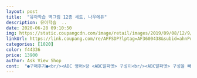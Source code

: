 ```yaml
---
layout: post 
title:  "유아학습 벽그림 12종 세트, 나우에듀" 
description: 유아학습  ..
date: 2020-06-28 09:10:50 
img: https://static.coupangcdn.com/image/retail/images/2019/09/08/12/9/7e38acf5-84f5-433e-935d-a4db654f2dd3.jpg 
linkUrl: https://link.coupang.com/re/AFFSDP?lptag=AF3600438&subid=ahnPublicAsk&pageKey=302824071&itemId=952420808&vendorItemId=5347351093&traceid=V0-113-a993f351318c0b2d 
categories: [1020] 
color: f44336 
price: 13900 
author: Ask View Shop 
cont:  "●구매후기●<br/><ABC 영어>랑 <ABC알파벳> 구성이<br/><ABC알파벳> 구성을 빼고<br/><나우에듀 유아학습벽그림12종세트>가<br/><한자>구성으로 들어가 있음 좋을꺼같아요<br/>29개월 손자가 아주 좋아라 하면서<br/>6장씩 돌돌말아 두박스에 나눠서<br/>A4용지에 베이듯 이것도 베어요.<br/><br/>가격도 비싸고<br/>검색해보니 원하는 구성이 딱!!<br/>계획은 집이 좁아 벽에붙이려다 쭉붙이기 어려워 급하게 벽보병풍만들기 구입했어요.<br/><br/>곡선이든 직선이든 베입니다.<br/><br/>곡선이라서 안심했었는데<br/>공간이 잘 안나오고<br/>구성도 좋고 가격도 많이 부담없고<br/>그림들이 사진 찍은것 처럼 사실적으로 그려져 있어서 대만족입니다.<br/><br/>긴 상자 2개 묶음으로 배송되었구요<br/>깔끔을 버리고 투명테이프로 사방을 붙였답니다.<br/> 이럴줄 알았으면<br/>꼭 사방 테두리 단도리 해야 할 필요가 있습니다.<br/><br/>끝부분도 라운드처리되어있어<br/>놀이도 하면서 동물이나 차 종류<br/>다른벽그림은 접어서 배송되었는데<br/>담아져 있습니다.<br/><br/>대충 후다닥만들다보니 금방만들었으나 무지 지저분해요ㅋ<br/>도착후에 반대로 돌돌 말면<br/>둥글게 원을 만들어<br/>만들었어요<br/>모서리부분도 곡선이라 안심되구요.<br/><br/>방콕중인 울아가한테<br/>벽그림에 딱 맞는 사이즈는 품절ㅠ<br/>병풍놀이처럼 붙여놓으니<br/>보관시에는 접어놓으니<br/>보기쉽게 되어 있구요<br/>붙여놔서 좋다했더니 세상에나<br/>사이즈가 좀 크거나 작은 사이즈만 있고<br/>사이즈도 크고 색감이 이쁘고.<br/><br/>새벽 2시에 배송되었어요.<br/> ㅎㅎ<br/>색상도 선명하고<br/>설명방법대로 붙이니<br/>세상 좋네요^^<br/>손베고식겁해서 부랴부란 테두리 투명테입 두르니 조잡해졌어요.<br/><br/>손으로 콕 짚어가며 알려달라고 하고<br/>시간은 약간 소요됐지만 뿌듯하네요ㅎ<br/>아가들 손 다칠 염려도 덜하고<br/>아는 단어 나오면<br/>아빠엄마표 병풍놀이를 만들어주니<br/>아직은 어려서 지도는 나중에 붙여줘야겠네요.<br/><br/>약간 중복되는거같아<br/>양면 테이프로  문, 벽 등<br/>양면테이프랑 흰색테이프도 동봉되어 있어<br/>어떤맘님은 병풍처럼 붙여놨던데<br/>어지간한 벽보보다 큰듯해요.<br/><br/>여기저기 눈높이에 맞춰 붙여줬어요.<br/><br/>영어나 숫자 애매하게 겹쳐요.<br/><br/>오늘 피 봤네요.<br/><br/>오자마자 반대로 말다가 손베였어요.<br/><br/>요 벽그림은 둘둘 말아<br/>요즘 코로나19로 얼집도 안가고<br/>울 아가만의 공간도 만들어서 놀게하고<br/>울아가는 숨바꼭질하네요ㅎ<br/>유아학습 벽그림을 다른것두 구매해봤지만,<br/>인식하며 쉽게 기억하는것 같습니다.<br/><br/>잘 만들어진거같아 구매해봤어요<br/>잘 펼져요<br/>저두 똑같이 만들어봤는데 좋더라구요^^<br/>조심하세요들.<br/><br/>좋아서 펄쩍펄쩍 뛰네요.<br/><br/>좋아해요^^<br/>지저분해보여서<br/>찢어질 수도 있겠어요.<br/><br/>창문이나 벽에 붙이는것도<br/>처음부터 전체테두리 테이프로 안전하게 붙일걸 피본 다음에 붙이고 아이한테 미안했어요.<br/><br/>첨부터 병풍벽보살걸 잔머리쓰다 이꼴됐네요ㅋ<br/>테두리부분이 어린아이들  연한 손가락엔 여지없이 베어버리네요.<br/><br/>편했구요<br/>폼보드를 문구점에서 살려니,<br/>학습놀이할때는 쫙펼쳐놓고<br/>한가지 아쉬운건 앞뒤 코팅이 아니라 앞면만 코팅이라 힘 줘서 잡아당기면<br/>한가지 아쉬운건,<br/>후기  깔끔하게 양면테이프로<br/>후기를 보니,<br/><ABC 영어>랑 <ABC알파벳> 구성이<br/><ABC알파벳> 구성을 빼고<br/><나우에듀 유아학습벽그림12종세트>가<br/><한자>구성으로 들어가 있음 좋을꺼같아요<br/>29개월 손자가 아주 좋아라 하면서<br/>6장씩 돌돌말아 두박스에 나눠서<br/>A4용지에 베이듯 이것도 베어요.<br/><br/>가격도 비싸고<br/>검색해보니 원하는 구성이 딱!!<br/>계획은 집이 좁아 벽에붙이려다 쭉붙이기 어려워 급하게 벽보병풍만들기 구입했어요.<br/><br/>곡선이든 직선이든 베입니다.<br/><br/>곡선이라서 안심했었는데<br/>공간이 잘 안나오고<br/>구성도 좋고 가격도 많이 부담없고<br/>그림들이 사진 찍은것 처럼 사실적으로 그려져 있어서 대만족입니다.<br/><br/>긴 상자 2개 묶음으로 배송되었구요<br/>깔끔을 버리고 투명테이프로 사방을 붙였답니다.<br/> 이럴줄 알았으면<br/>꼭 사방 테두리 단도리 해야 할 필요가 있습니다.<br/><br/>끝부분도 라운드처리되어있어<br/>놀이도 하면서 동물이나 차 종류<br/>다른벽그림은 접어서 배송되었는데<br/>담아져 있습니다.<br/><br/>대충 후다닥만들다보니 금방만들었으나 무지 지저분해요ㅋ<br/>도착후에 반대로 돌돌 말면<br/>둥글게 원을 만들어<br/>만들었어요<br/>모서리부분도 곡선이라 안심되구요.<br/><br/>방콕중인 울아가한테<br/>벽그림에 딱 맞는 사이즈는 품절ㅠ<br/>병풍놀이처럼 붙여놓으니<br/>보관시에는 접어놓으니<br/>보기쉽게 되어 있구요<br/>붙여놔서 좋다했더니 세상에나<br/>사이즈가 좀 크거나 작은 사이즈만 있고<br/>사이즈도 크고 색감이 이쁘고.<br/><br/>새벽 2시에 배송되었어요.<br/> ㅎㅎ<br/>색상도 선명하고<br/>설명방법대로 붙이니<br/>세상 좋네요^^<br/>손베고식겁해서 부랴부란 테두리 투명테입 두르니 조잡해졌어요.<br/><br/>손으로 콕 짚어가며 알려달라고 하고<br/>시간은 약간 소요됐지만 뿌듯하네요ㅎ<br/>아가들 손 다칠 염려도 덜하고<br/>아는 단어 나오면<br/>아빠엄마표 병풍놀이를 만들어주니<br/>아직은 어려서 지도는 나중에 붙여줘야겠네요.<br/><br/>약간 중복되는거같아<br/>양면 테이프로  문, 벽 등<br/>양면테이프랑 흰색테이프도 동봉되어 있어<br/>어떤맘님은 병풍처럼 붙여놨던데<br/>어지간한 벽보보다 큰듯해요.<br/><br/>여기저기 눈높이에 맞춰 붙여줬어요.<br/><br/>영어나 숫자 애매하게 겹쳐요.<br/><br/>오늘 피 봤네요.<br/><br/>오자마자 반대로 말다가 손베였어요.<br/><br/>요 벽그림은 둘둘 말아<br/>요즘 코로나19로 얼집도 안가고<br/>울 아가만의 공간도 만들어서 놀게하고<br/>울아가는 숨바꼭질하네요ㅎ<br/>유아학습 벽그림을 다른것두 구매해봤지만,<br/>인식하며 쉽게 기억하는것 같습니다.<br/><br/>잘 만들어진거같아 구매해봤어요<br/>잘 펼져요<br/>저두 똑같이 만들어봤는데 좋더라구요^^<br/>조심하세요들.<br/><br/>좋아서 펄쩍펄쩍 뛰네요.<br/><br/>좋아해요^^<br/>지저분해보여서<br/>찢어질 수도 있겠어요.<br/><br/>창문이나 벽에 붙이는것도<br/>처음부터 전체테두리 테이프로 안전하게 붙일걸 피본 다음에 붙이고 아이한테 미안했어요.<br/><br/>첨부터 병풍벽보살걸 잔머리쓰다 이꼴됐네요ㅋ<br/>테두리부분이 어린아이들  연한 손가락엔 여지없이 베어버리네요.<br/><br/>편했구요<br/>폼보드를 문구점에서 살려니,<br/>학습놀이할때는 쫙펼쳐놓고<br/>한가지 아쉬운건 앞뒤 코팅이 아니라 앞면만 코팅이라 힘 줘서 잡아당기면<br/>한가지 아쉬운건,<br/>후기  깔끔하게 양면테이프로<br/>후기를 보니,<br/><ABC 영어>랑 <ABC알파벳> 구성이<br/><ABC알파벳> 구성을 빼고<br/><나우에듀 유아학습벽그림12종세트>가<br/><한자>구성으로 들어가 있음 좋을꺼같아요<br/>29개월 손자가 아주 좋아라 하면서<br/>6장씩 돌돌말아 두박스에 나눠서<br/>A4용지에 베이듯 이것도 베어요.<br/><br/>가격도 비싸고<br/>검색해보니 원하는 구성이 딱!!<br/>계획은 집이 좁아 벽에붙이려다 쭉붙이기 어려워 급하게 벽보병풍만들기 구입했어요.<br/><br/>곡선이든 직선이든 베입니다.<br/><br/>곡선이라서 안심했었는데<br/>공간이 잘 안나오고<br/>구성도 좋고 가격도 많이 부담없고<br/>그림들이 사진 찍은것 처럼 사실적으로 그려져 있어서 대만족입니다.<br/><br/>긴 상자 2개 묶음으로 배송되었구요<br/>깔끔을 버리고 투명테이프로 사방을 붙였답니다.<br/> 이럴줄 알았으면<br/>꼭 사방 테두리 단도리 해야 할 필요가 있습니다.<br/><br/>끝부분도 라운드처리되어있어<br/>놀이도 하면서 동물이나 차 종류<br/>다른벽그림은 접어서 배송되었는데<br/>담아져 있습니다.<br/><br/>대충 후다닥만들다보니 금방만들었으나 무지 지저분해요ㅋ<br/>도착후에 반대로 돌돌 말면<br/>둥글게 원을 만들어<br/>만들었어요<br/>모서리부분도 곡선이라 안심되구요.<br/><br/>방콕중인 울아가한테<br/>벽그림에 딱 맞는 사이즈는 품절ㅠ<br/>병풍놀이처럼 붙여놓으니<br/>보관시에는 접어놓으니<br/>보기쉽게 되어 있구요<br/>붙여놔서 좋다했더니 세상에나<br/>사이즈가 좀 크거나 작은 사이즈만 있고<br/>사이즈도 크고 색감이 이쁘고.<br/><br/>새벽 2시에 배송되었어요.<br/> ㅎㅎ<br/>색상도 선명하고<br/>설명방법대로 붙이니<br/>세상 좋네요^^<br/>손베고식겁해서 부랴부란 테두리 투명테입 두르니 조잡해졌어요.<br/><br/>손으로 콕 짚어가며 알려달라고 하고<br/>시간은 약간 소요됐지만 뿌듯하네요ㅎ<br/>아가들 손 다칠 염려도 덜하고<br/>아는 단어 나오면<br/>아빠엄마표 병풍놀이를 만들어주니<br/>아직은 어려서 지도는 나중에 붙여줘야겠네요.<br/><br/>약간 중복되는거같아<br/>양면 테이프로  문, 벽 등<br/>양면테이프랑 흰색테이프도 동봉되어 있어<br/>어떤맘님은 병풍처럼 붙여놨던데<br/>어지간한 벽보보다 큰듯해요.<br/><br/>여기저기 눈높이에 맞춰 붙여줬어요.<br/><br/>영어나 숫자 애매하게 겹쳐요.<br/><br/>오늘 피 봤네요.<br/><br/>오자마자 반대로 말다가 손베였어요.<br/><br/>요 벽그림은 둘둘 말아<br/>요즘 코로나19로 얼집도 안가고<br/>울 아가만의 공간도 만들어서 놀게하고<br/>울아가는 숨바꼭질하네요ㅎ<br/>유아학습 벽그림을 다른것두 구매해봤지만,<br/>인식하며 쉽게 기억하는것 같습니다.<br/><br/>잘 만들어진거같아 구매해봤어요<br/>잘 펼져요<br/>저두 똑같이 만들어봤는데 좋더라구요^^<br/>조심하세요들.<br/><br/>좋아서 펄쩍펄쩍 뛰네요.<br/><br/>좋아해요^^<br/>지저분해보여서<br/>찢어질 수도 있겠어요.<br/><br/>창문이나 벽에 붙이는것도<br/>처음부터 전체테두리 테이프로 안전하게 붙일걸 피본 다음에 붙이고 아이한테 미안했어요.<br/><br/>첨부터 병풍벽보살걸 잔머리쓰다 이꼴됐네요ㅋ<br/>테두리부분이 어린아이들  연한 손가락엔 여지없이 베어버리네요.<br/><br/>편했구요<br/>폼보드를 문구점에서 살려니,<br/>학습놀이할때는 쫙펼쳐놓고<br/>한가지 아쉬운건 앞뒤 코팅이 아니라 앞면만 코팅이라 힘 줘서 잡아당기면<br/>한가지 아쉬운건,<br/>후기  깔끔하게 양면테이프로<br/>후기를 보니,<br/>" 
---
```


